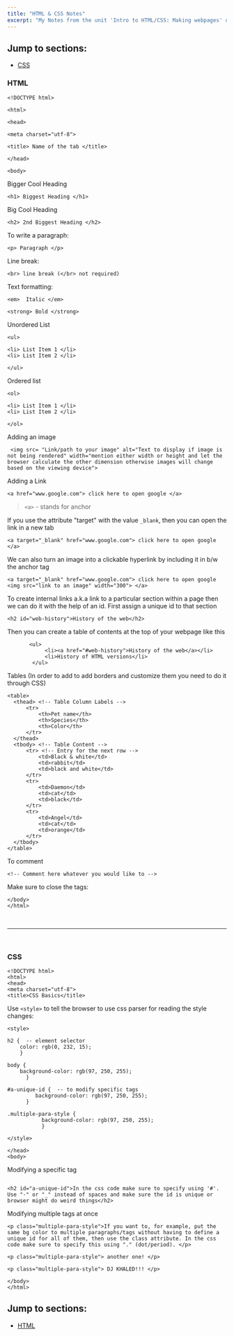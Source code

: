 ```yaml
---
title: "HTML & CSS Notes"
excerpt: "My Notes from the unit 'Intro to HTML/CSS: Making webpages' on Khan Academy"
---
```



## Jump to sections:
- [CSS](#css)

### HTML
```
<!DOCTYPE html>
```
```
<html>

<head>

<meta charset="utf-8">

<title> Name of the tab </title>  

</head>

<body>
```

Bigger Cool Heading
```
<h1> Biggest Heading </h1>
```
Big Cool Heading
```
<h2> 2nd Biggest Heading </h2>
```
To write a paragraph:
```
<p> Paragraph </p>
```
Line break:
```
<br> line break (</br> not required)
```
Text formatting:
```
<em>  Italic </em>

<strong> Bold </strong>
```
Unordered List
```
<ul>  

<li> List Item 1 </li>
<li> List Item 2 </li>

</ul>
```
Ordered list
```
<ol>

<li> List Item 1 </li>
<li> List Item 2 </li>

</ol>
```
Adding an image
```
 <img src= "Link/path to your image" alt="Text to display if image is not being rendered" width="mention either width or height and let the browser calculate the other dimension otherwise images will change based on the viewing device">
```
Adding a Link
```
<a href="www.google.com"> click here to open google </a>
```
> `<a>` - stands for anchor

If you use the attribute "target" with the value `_blank`, then you can open the link in a new tab

`<a target="_blank" href="www.google.com"> click here to open google </a>`

We can also turn an image into a clickable hyperlink by including it in b/w the anchor tag

`<a target="_blank" href="www.google.com"> click here to open google <img src="link to an image" width="300"> </a>`

To create internal links a.k.a link to a particular section within a page then we can do it with the help of an id. First assign a unique id to that section

`<h2 id="web-history">History of the web</h2>`

Then you can create a table of contents at the top of your webpage like this
```
       <ul>
            <li><a href="#web-history">History of the web</a></li>
            <li>History of HTML versions</li>
        </ul>
```        
Tables (In order to add to add borders and customize them you need to do it through CSS)
```
<table>
  <thead> <!-- Table Column Labels -->
      <tr>
          <th>Pet name</th>
          <th>Species</th>
          <th>Color</th>
      </tr>
  </thead>
  <tbody> <!-- Table Content -->
      <tr> <!-- Entry for the next row -->
          <td>Black & white</td>
          <td>rabbit</td>
          <td>black and white</td>
      </tr>
      <tr>
          <td>Daemon</td>
          <td>cat</td>
          <td>black</td>
      </tr>
      <tr>
          <td>Angel</td>
          <td>cat</td>
          <td>orange</td>
      </tr>
  </tbody>
</table>
```

To comment

`<!-- Comment here whatever you would like to -->`

Make sure to close the tags:
```
</body>
</html>
```

<br>

---

<br>

### CSS

```
<!DOCTYPE html>
<html>
<head>
<meta charset="utf-8">
<title>CSS Basics</title>
```

Use `<style>` to tell the browser to use css parser for reading the style changes:

```
<style>

h2 {  -- element selector
    color: rgb(0, 232, 15);
    }  

body {
    background-color: rgb(97, 250, 255);
      }

#a-unique-id {  -- to modify specific tags
         background-color: rgb(97, 250, 255);
      }

.multiple-para-style {
           background-color: rgb(97, 250, 255);
           }

</style>

</head>
<body>
```

Modifying a specific tag
```

<h2 id="a-unique-id">In the css code make sure to specify using '#'. Use "-" or "_" instead of spaces and make sure the id is unique or browser might do weird things</h2>
```

Modifying multiple tags at once
```
<p class="multiple-para-style">If you want to, for example, put the same bg color to multiple paragraphs/tags without having to define a unique id for all of them, then use the class attribute. In the css code make sure to specify this using "." (dot/period). </p>

<p class="multiple-para-style"> another one! </p>

<p class="multiple-para-style"> DJ KHALED!!! </p>
```
```
</body>
</html>
```
## Jump to sections:
- [HTML](#html)
